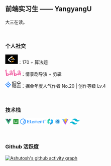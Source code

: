 
## 前端实习生 —— YangyangU

大三在读。

<br>

### **个人社交**

<a href="https://leetcode.cn/u/akW3QdYBgn"><code><img height="30" width="40" src="./images/leetcode.png"></code></a>：170 + 算法题

<a href="https://space.bilibili.com/1769275177"><code><img height="20" width="50" src="./images/bilibili.png"></code></a>：情景剧导演 + 剪辑

<a href="https://juejin.cn/user/4303915451167977/posts"><code><img height="20" width="50" src="./images/juejin.png"></code></a>：掘金年度人气作者 No.20 | 创作等级 Lv.4

<br>

### **技术栈**

<a href="https://v3.cn.vuejs.org"><code><img height="20" src="./images/vue.png"></code></a>
<a href="https://uniapp.dcloud.net.cn"><code><img height="20" src="./images/uni.png"></code></a>
<a href="https://element-plus.org"><code><img height="20" src="./images/element plus.png"></code></a>
<a href="https://vant-contrib.gitee.io/vant/#/zh-CN"><code><img height="20" src="./images/vant.png"></code></a>
<a href="https://webpack.js.org/"><code><img height="20" src="./images/webpack.svg"></code></a>
<a href="https://cn.vitejs.dev"><code><img height="20" src="./images/vite.png"></code></a>
<a href="https://tailwindcss.com"><code><img height="20" src="./images/tailwindcss.png"></code></a>

<br>

### Github 活跃度

[![Ashutosh's github activity graph](https://github-readme-activity-graph.vercel.app/graph?username=YangyangU&theme=react-dark)](https://github.com/ashutosh00710/github-readme-activity-graph)

